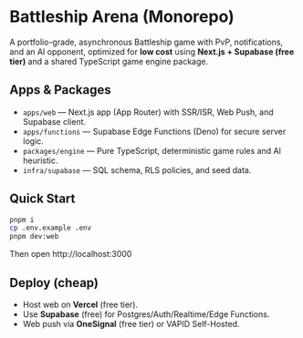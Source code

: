 # Battleship Arena (Monorepo)

A portfolio-grade, asynchronous Battleship game with PvP, notifications, and an AI opponent, optimized for **low cost** using **Next.js + Supabase (free tier)** and a shared TypeScript game engine package.

## Apps & Packages
- `apps/web` — Next.js app (App Router) with SSR/ISR, Web Push, and Supabase client.
- `apps/functions` — Supabase Edge Functions (Deno) for secure server logic.
- `packages/engine` — Pure TypeScript, deterministic game rules and AI heuristic.
- `infra/supabase` — SQL schema, RLS policies, and seed data.

## Quick Start
```sh
pnpm i
cp .env.example .env
pnpm dev:web
```
Then open http://localhost:3000

## Deploy (cheap)
- Host web on **Vercel** (free tier).
- Use **Supabase** (free) for Postgres/Auth/Realtime/Edge Functions.
- Web push via **OneSignal** (free tier) or VAPID Self-Hosted.
